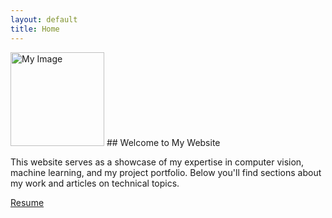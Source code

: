 ```yaml
---
layout: default
title: Home
---
```


<!-- ![My Image](assets/profile.jpeg)  -->
<img src="assets/profile.jpg" alt="My Image" style="width:150px;"/>
## Welcome to My Website

This website serves as a showcase of my expertise in computer vision, machine learning, and my project portfolio. Below you'll find sections about my work and articles on technical topics.

[Resume](assets/KruseResume2024Q3.pdf)
